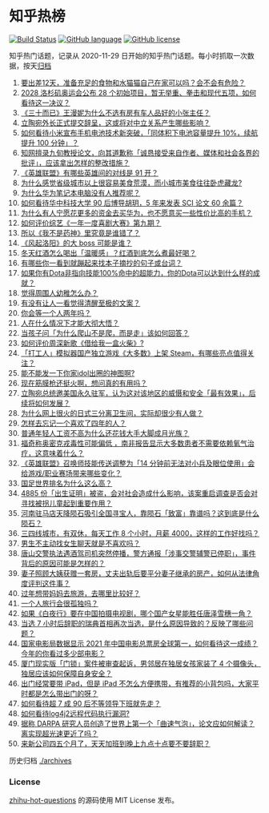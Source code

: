 # 知乎热榜
[![Build Status](https://github.com/ToWeLong/zhihu-hot-questions/workflows/CI/badge.svg)](https://github.com/ToWeLong/zhihu-hot-questions/actions)
[![GitHub language](https://img.shields.io/badge/language-golang-orange.svg)](https://golang.org/)
[![GitHub license](https://img.shields.io/github/license/ToWeLong/zhihu-hot-questions)](https://github.com/ToWeLong/zhihu-hot-questions/blob/main/LICENSE)

知乎热门话题，记录从 2020-11-29 日开始的知乎热门话题。每小时抓取一次数据，按天[归档](./archives)

<!-- BEGIN -->

1. [要出差12天，准备充足的食物和水猫猫自己在家可以吗？会不会有危险？](https://www.zhihu.com/question/56685153)
1. [2028 洛杉矶奥运会公布 28 个初始项目，暂无举重、拳击和现代五项，如何看待这一决议？](https://www.zhihu.com/question/505034710)
1. [《三十而已》王漫妮为什么不选有房有车人品好的小张主任？](https://www.zhihu.com/question/499782129)
1. [立陶宛外长正式提交辞呈，这或将对中立关系产生哪些影响？](https://www.zhihu.com/question/505219330)
1. [如何看待小米宣布手机电池技术新突破，「同体积下电池容量提升 10%，续航提升 100 分钟」？](https://www.zhihu.com/question/505152250)
1. [知网擅录九旬教授论文，向其道歉称「诚恳接受来自作者、媒体和社会各界的批评」，应该拿出怎样的整改措施？](https://www.zhihu.com/question/505180587)
1. [《英雄联盟》有哪些英雄间的对线是 91 开？](https://www.zhihu.com/question/488325139)
1. [为什么感觉省级城市以上很容易美食荒漠，而小城市美食往往卧虎藏龙?](https://www.zhihu.com/question/500377036)
1. [为什么华为笔记本电脑没有人推荐呢？](https://www.zhihu.com/question/496234538)
1. [如何看待华中科技大学 90 后博导胡玥，5 年来发表 SCI 论文 60 余篇？](https://www.zhihu.com/question/504946760)
1. [为什么有人宁愿花更多的资金去买华为，也不愿意买一些性价比高的手机？](https://www.zhihu.com/question/504277303)
1. [如何评价综艺《一年一度喜剧大赛》第九期？](https://www.zhihu.com/question/504990083)
1. [所以《我不是药神》里究竟是谁错了？](https://www.zhihu.com/question/284966366)
1. [《风起洛阳》的大 boss 可能是谁？](https://www.zhihu.com/question/503926163)
1. [冬天红酒怎么喝出「温暖感」？红酒到底怎么煮最好喝？](https://www.zhihu.com/question/498344838)
1. [有哪些你一看到就蹦起来找本子摘抄的句子或台词？](https://www.zhihu.com/question/55962172)
1. [如果你有Dota非指向技能100%命中的超能力，你的Dota可以达到什么样的成就？](https://www.zhihu.com/question/504501490)
1. [觉得周围人幼稚怎么办？](https://www.zhihu.com/question/20864118)
1. [有没有让人一看觉得清醒至极的文案？](https://www.zhihu.com/question/500774595)
1. [你会等一个人两年吗？](https://www.zhihu.com/question/433370621)
1. [人在什么情况下才能大彻大悟？](https://www.zhihu.com/question/474123071)
1. [当孩子问「为什么爬山不是爬，而是走」该如何回答？](https://www.zhihu.com/question/504115481)
1. [如何评价周深新歌《借给我一盒火柴》?](https://www.zhihu.com/question/504683315)
1. [「打工人」模拟器国产独立游戏《大多数》上架 Steam，有哪些亮点值得关注？](https://www.zhihu.com/question/504379982)
1. [能不能发一下你家idol出圈的神图啊?](https://www.zhihu.com/question/480021456)
1. [现在筋膜枪还挺火啊，想问真的有用吗？](https://www.zhihu.com/question/354058973)
1. [立陶宛总统邀美国永久驻军，认为这对该地区的威慑和安全「最有效果」，后续将如何发展？](https://www.zhihu.com/question/505077631)
1. [为什么网上很火的日式三分离卫生间，实际却很少有人做？](https://www.zhihu.com/question/358076012)
1. [怎样去忘记一个喜欢了四年的人？](https://www.zhihu.com/question/504139591)
1. [普通年轻人工资不高为什么还花钱大手大脚成月光族？](https://www.zhihu.com/question/501622321)
1. [福奇称奥密克戎毒性可能偏低 ，南非报告显示大多数患者不需要依赖氧气治疗，这意味着什么？](https://www.zhihu.com/question/504232899)
1. [《英雄联盟》召唤师技能传送调整为「14 分钟前无法对小兵及眼位使用」会给游戏/职业赛场带来哪些变化？](https://www.zhihu.com/question/504622775)
1. [国足世界排名为什么这么高？](https://www.zhihu.com/question/503367780)
1. [4885 份「出生证明」被盗，会对社会造成什么影响，该案重启调查是否会对寻找被拐儿童起到重要作用？](https://www.zhihu.com/question/504543653)
1. [河南驻马店天降陨石吸引全国寻宝人，靠陨石「致富」靠谱吗？这到底是什么陨石？](https://www.zhihu.com/question/504686527)
1. [三四线城市，有双休，每天工作 8 个小时，月薪 4000，这样的工作好找吗？](https://www.zhihu.com/question/504150297)
1. [男生不主动找女生聊天就是不喜欢吗？](https://www.zhihu.com/question/428269881)
1. [唐山交警执法遇酒驾司机突然停播，警方通报「涉事交警辅警已停职」，事件背后的原因可能是怎样的？](https://www.zhihu.com/question/504836167)
1. [妻子照顾大姨获赠一套房，丈夫出轨后要平分妻子继承的房产，如何从法律角度评判这件事？](https://www.zhihu.com/question/504791641)
1. [过年想带妈妈去旅游，去哪里比较好？](https://www.zhihu.com/question/500712951)
1. [一个人旅行会很孤独吗？](https://www.zhihu.com/question/503149047)
1. [如果《白夜行》要在中国拍摄电视剧，哪个国产女星能胜任唐泽雪穗一角？](https://www.zhihu.com/question/287826799)
1. [当选 7 小时后辞职的瑞典首相再次当选，是什么原因导致的？反映了哪些问题？](https://www.zhihu.com/question/502534599)
1. [国家电影局数据显示 2021 年中国电影总票房全球第一，如何看待这一成绩？今年的你看过多少部电影？](https://www.zhihu.com/question/504765215)
1. [厦门现实版「门锁」案件被审查起诉，男邻居在独居女孩家装了 4 个摄像头，独居应该如何保障自身安全？](https://www.zhihu.com/question/505062503)
1. [出门经常要带 iPad，但是 iPad 不怎么方便携带，有推荐的小背包吗，大家平时都是怎么带出门的呀？](https://www.zhihu.com/question/470048203)
1. [如何看待超 7 成 90 后不等领导下班就先走？](https://www.zhihu.com/question/504248587)
1. [如何看待log4j2远程代码执行漏洞?](https://www.zhihu.com/question/505025655)
1. [据称 DARPA 研究人员创造了世界上第一个「曲速气泡」，论文应如何解读？离实现超光速更近了吗？](https://www.zhihu.com/question/504600302)
1. [来新公司四五个月了，天天加班到晚上九点十点要不要辞职？](https://www.zhihu.com/question/500285094)

<!-- END -->

历史归档 [./archives](./archives)


### License
[zhihu-hot-questions](https://github.com/towelong/zhihu-hot-questions) 的源码使用 MIT License 发布。